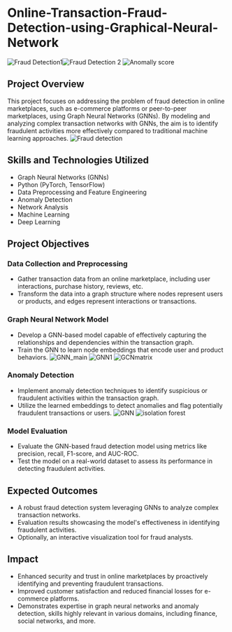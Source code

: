 # Online-Transaction-Fraud-Detection-using-Graphical-Neural-Network
![Fraud Detection1](https://github.com/ssprakash5/Online-Transaction-Fraud-Detection-using-Graphical-Neural-Network/assets/154003057/edb46aed-c1e2-4317-b60e-396c2ce5c493)![Fraud Detection 2](https://github.com/ssprakash5/Online-Transaction-Fraud-Detection-using-Graphical-Neural-Network/assets/154003057/f684fe05-81ff-4faf-a43f-c68ba4fc8c52)
![Anomally score](https://github.com/ssprakash5/Online-Transaction-Fraud-Detection-using-Graphical-Neural-Network/assets/154003057/46b81df1-7af4-46d0-b973-f1c1243ed50d)

## Project Overview

This project focuses on addressing the problem of fraud detection in online marketplaces, such as e-commerce platforms or peer-to-peer marketplaces, using Graph Neural Networks (GNNs). By modeling and analyzing complex transaction networks with GNNs, the aim is to identify fraudulent activities more effectively compared to traditional machine learning approaches.
![Fraud detection](https://github.com/ssprakash5/Online-Transaction-Fraud-Detection-using-Graph-Neural-Network/assets/154003057/374fb4d1-7418-4c6b-bf70-edb824d1fbdf)

## Skills and Technologies Utilized

- Graph Neural Networks (GNNs)
- Python (PyTorch, TensorFlow)
- Data Preprocessing and Feature Engineering
- Anomaly Detection
- Network Analysis
- Machine Learning
- Deep Learning

## Project Objectives

### Data Collection and Preprocessing

- Gather transaction data from an online marketplace, including user interactions, purchase history, reviews, etc.
- Transform the data into a graph structure where nodes represent users or products, and edges represent interactions or transactions.

### Graph Neural Network Model

- Develop a GNN-based model capable of effectively capturing the relationships and dependencies within the transaction graph.
- Train the GNN to learn node embeddings that encode user and product behaviors.
![GNN_main](https://github.com/ssprakash5/Online-Transaction-Fraud-Detection-using-Graph-Neural-Network/assets/154003057/a7cefc9e-17cd-4de0-9531-856a94d358e7)
![GNN1](https://github.com/ssprakash5/Online-Transaction-Fraud-Detection-using-Graph-Neural-Network/assets/154003057/bbe4abf2-8780-4615-a4d7-ca73029b6a01)
![GCNmatrix](https://github.com/ssprakash5/Online-Transaction-Fraud-Detection-using-Graph-Neural-Network/assets/154003057/ba37c72d-a58e-4985-bb68-0bf27c0ec3cc)

### Anomaly Detection

- Implement anomaly detection techniques to identify suspicious or fraudulent activities within the transaction graph.
- Utilize the learned embeddings to detect anomalies and flag potentially fraudulent transactions or users.
![GNN](https://github.com/ssprakash5/Online-Transaction-Fraud-Detection-using-Graph-Neural-Network/assets/154003057/76182fac-9de3-4fd0-817d-41429babc434)
![isolation forest](https://github.com/ssprakash5/Online-Transaction-Fraud-Detection-using-Graph-Neural-Network/assets/154003057/de13de7c-373c-44e5-94d7-e0f76d8a1be0)

### Model Evaluation

- Evaluate the GNN-based fraud detection model using metrics like precision, recall, F1-score, and AUC-ROC.
- Test the model on a real-world dataset to assess its performance in detecting fraudulent activities.

## Expected Outcomes

- A robust fraud detection system leveraging GNNs to analyze complex transaction networks.
- Evaluation results showcasing the model's effectiveness in identifying fraudulent activities.
- Optionally, an interactive visualization tool for fraud analysts.

## Impact

- Enhanced security and trust in online marketplaces by proactively identifying and preventing fraudulent transactions.
- Improved customer satisfaction and reduced financial losses for e-commerce platforms.
- Demonstrates expertise in graph neural networks and anomaly detection, skills highly relevant in various domains, including finance, social networks, and more.


